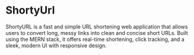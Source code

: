 # ShortyUrl
ShortyURL is a fast and simple URL shortening web application that allows users to convert long, messy links into clean and concise short URLs. Built using the MERN stack, it offers real-time shortening, click tracking, and a sleek, modern UI with responsive design.
